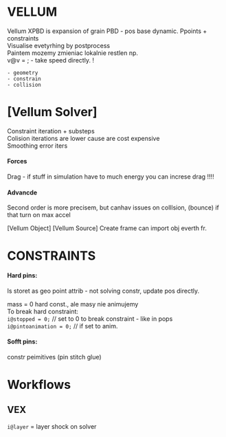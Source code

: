 
# VELLUM
Vellum XPBD is expansion of grain PBD - pos base dynamic. Ppoints + constraints   
Visualise evetyrhing by postprocess   
Paintem mozemy zmieniac lokalnie restlen np.  
v@v = ; - take speed directly. !
```
- geometry 
- constrain 
- collision
```
# [Vellum Solver] 
Constraint iteration + substeps   
Colision iterations are lower cause are cost expensive   
Smoothing error iters   

#### Forces 
Drag - if stuff in simulation have to much energy you can increse drag !!!!   
#### Advancde
Second order is more precisem, but canhav issues on colllsion, (bounce) if that turn on max accel   

[Vellum Object]
[Vellum Source]
Create frame can import obj everth fr. 


# CONSTRAINTS  

#### Hard pins:   
Is storet as geo point attrib  - not solving constr, update pos directly.   

mass = 0 hard const., ale masy nie animujemy    
To break hard constraint:  
`i@stopped = 0;`   // set to 0 to break constraint - like in pops  
`i@pintoanimation = 0;`  // if set to anim.  
 
#### Sofft pins:  
constr peimitives (pin stitch glue)  




# Workflows  
## VEX

`i@layer` = layer shock on solver    
